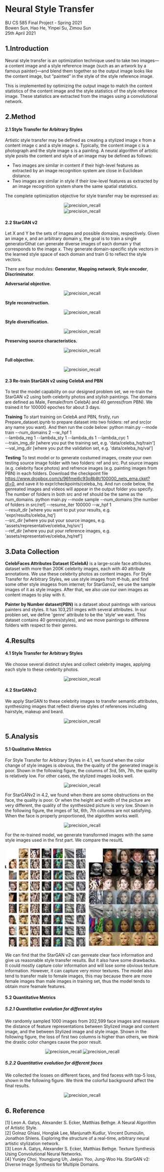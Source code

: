# Neural Style Transfer

BU CS 585 Final Project - Spring 2021<br>Bowen Sun, Hao He, Yinpei Su, Zimou Sun<br>25th April 2021

## 1.Introduction

Neural style transfer is an optimization technique used to take two images—a content image and a style reference image (such as an artwork by a famous painter)—and blend them together so the output image looks like the content image, but “painted” in the style of the style reference image. 

This is implemented by optimizing the output image to match the content statistics of the content image and the style statistics of the style reference image. These statistics are extracted from the images using a convolutional network.

## 2.Method

#### 2.1 Style Transfer for Arbitrary Styles

Artistic style transfer may be defined as creating a stylized image x from a content image c and a style image s. Typically, the content image c is a photograph and the style image s is a painting. A neural algorithm of artistic style posits the content and style of an image may be defined as follows:

- Two images are similar in content if their high-level features as extracted by an image recognition system are close in Euclidean distance.
-  Two images are similar in style if their low-level features as extracted by an image recognition system share the same spatial statistics.

The complete optimization objective for style transfer may be expressed as:

<div align="center">    
<img src="https://github.com/syp1997/CS585-Project-2021-Spring/blob/main/imgs/loss1.png" alt="precision_recall" width = "40%" height="40%"/>
</div>

<div align="center">    
<img src="https://github.com/syp1997/CS585-Project-2021-Spring/blob/main/imgs/loss2.png" alt="precision_recall" width = "50%" height="50%" align=center />
</div>

#### 2.2 StarGAN v2

Let X and Y be the sets of images and possible domains, respectively. Given an image x, and an arbitrary domain y, the goal is to train a single generatorGthat can generate diverse images of each domain y that corresponds to the image x. They generate domain-specific style vectors in the learned style space of each domain and train G to reflect the style vectors. 

There are four modules: **Generator**, **Mapping network**, **Style encoder**, **Discriminator**. 

**Adversarial objective.**

<div align="center">    
<img src="https://github.com/syp1997/CS585-Project-2021-Spring/blob/main/imgs/adv.png" alt="precision_recall" width = "50%" height="50%" align=center/>
</div>

**Style reconstruction.**

<div align="center">    
<img src="https://github.com/syp1997/CS585-Project-2021-Spring/blob/main/imgs/sty.png" alt="precision_recall" width = "50%" height="50%" align=center/>
</div>

**Style diversification.**

<div align="center">    
<img src="https://github.com/syp1997/CS585-Project-2021-Spring/blob/main/imgs/ds.png" alt="precision_recall" width = "50%" height="50%" align=center/>
</div>

**Preserving source characteristics.**

<div align="center"> 
<img src="https://github.com/syp1997/CS585-Project-2021-Spring/blob/main/imgs/cyc.png" alt="precision_recall" width = "50%" height="50%" align=center/>
</div>

**Full objective.**

<div align="center"> 
<img src="https://github.com/syp1997/CS585-Project-2021-Spring/blob/main/imgs/full.png" alt="precision_recall" width = "50%" height="50%" align=center/>
</div>

#### 2.3 Re-train StarGAN v2 using CelebA and PBN
To test the model capability on our designed problem set, we re-train the StarGAN v2 using both celebrity
photos and stylish paintings. The domains are defined as Male, Female(from CelebA) and 40 genres(from PBN). We trained it for 100000 epoches for about 3 days.

**Training**
To start training on CelebA and PBN, firstly, run Prepare_dataset.ipynb to prepare dataset into two folders: ref and src(or any name you want). And then run the code below:
python main.py --mode train --num_domains 2 --w_hpf 1 \
               --lambda_reg 1 --lambda_sty 1 --lambda_ds 1 --lambda_cyc 1 \
               --train_img_dir [where you put the training set, e.g. 'data/celeba_hq/train'] \
               --val_img_dir [where you put the validation set, e.g. 'data/celeba_hq/val']

**Testing**
To test model or to generate costumed images, create your own testing source image folder with two folders: ref and src. Put source images (e.g. celebrity face photos) and refrence images (e.g. painting images from PBN) in each folders. 
Download the checkpoint file https://www.dropbox.com/s/96fmei6c93o8b8t/100000_nets_ema.ckpt?dl=0, and save it to expr/checkpoints/celeba_hq.
And run code below, the genreated images and videos will appear in the output folder you specify. The number of folders in both src and ref should be the same as the num_domains.
python main.py --mode sample --num_domains [the number of folders in src/ref] --resume_iter 100000 --w_hpf 1 \
               --result_dir [where you want to put your results, e.g. 'expr/results/celeba_hq'] \
               --src_dir [where you put your source images, e.g. 'assets/representative/celeba_hq/src'] \
               --ref_dir [where you put your reference images, e.g. 'assets/representative/celeba_hq/ref']

## 3.Data Collection

**CelebFaces Attributes Dataset (CelebA)** is a large-scale face attributes dataset with more than 200K celebrity images, each with 40 attribute annotations. We use these celebrity photos as content images. For Style Transfer for Arbitrary Styles, we use style images from tf-hub, and find some other style imagess from internet; for StarGanv2, we use the sample images of it as style images. After that, we also use our own images as content images to play with it.

**Painter by Number dataset(PBN)** is a dataset about paintings with various painters and styles. It has 103,251 imges with several attributes. In our problen set, we define 'genre' attribute to be the 'style' we want. This dataset contains 40 genres(styles), and we move paintings to differene folders with respect to their genres.


## 4.Results

#### 4.1 Style Transfer for Arbitrary Styles

We choose several distinct styles and collect celebrity images, applying each style to these celebrity photos.

<div align="center"> 
<img src="https://github.com/syp1997/CS585-Project-2021-Spring/blob/main/imgs/res1.png" alt="precision_recall" width = "100%" height="100%" align=center/>
</div>

#### 4.2 StarGANv2

We apply StarGAN to these celebrity images to transfer semantic attributes, synthesizing images that reflect diverse styles of references including hairstyle, makeup and beard.

<div align="center"> 
<img src="https://github.com/syp1997/CS585-Project-2021-Spring/blob/main/imgs/stargan.png" alt="precision_recall" width = "100%" height="100%" align=center/>
</div>

## 5.Analysis

#### 5.1 Qualitative Metrics

For Style Transfer for Arbitrary Styles in 4.1, we found when the color change of style images is obvious, the the quality of the generated image is poor. Shown in the following figure, the columns of 3rd, 5th, 7th, the quality is relatively low. For other cases, the stylized images looks well.

<div align="center"> 
<img src="https://github.com/syp1997/CS585-Project-2021-Spring/blob/main/imgs/low_qua.png" alt="precision_recall" width = "100%" height="100%" align=center/>
</div>

For StarGANv2 in 4.2, we found when there are some obstructions on the face, the quality is poor. Or when the height and width of the picture are very different, the quality of the synthesized picture is very low. Shown in the following figure, the imges of 1st, 6th, 7th columns are not satisfying. When the face is properly proportioned, the algorithm works weill.

<div align="center"> 
<img src="https://github.com/syp1997/CS585-Project-2021-Spring/blob/main/imgs/low_qua_2.png" alt="precision_recall" width = "100%" height="100%" align=center/>
</div>

For the re-trained model, we generate transformed images with the same style images used in the first part. We compare the resultL

<div align="center"> 
<img src="./imgs/compare.png" alt="precision_recall" width = "100%" height="100%" align=center/>
</div>

We can find that the StarGAN v2 can genreate clear face information and give us reasonable style transfer results. But it also have some drawbacks. It could mostly capture color information and will lose some obvious texture information. However, it can capture very minor textures.
The model also tend to transfer male to female images, this may because there are more female images than male images in training set, thus the model tends to obtain more feamale features.

#### 5.2 Quantitative Metrics

##### 5.2.1 Quantitative evalution for different styles

We randomly sampled 1000 images from 202,599 face images and measure the distance of feature representations between Stylized image and content image, and the between Stylized image and style image. Shown in the following figure, the loss of first two columns is higher than others, we think the drastic color changes cause the poor result.

<div align="center"> 
<img src="https://github.com/syp1997/CS585-Project-2021-Spring/blob/main/imgs/sl1.png" alt="precision_recall" width = "100%" height="100%" align=center/>
<img src="https://github.com/syp1997/CS585-Project-2021-Spring/blob/main/imgs/sl2.png" alt="precision_recall" width = "100%" height="100%" align=center/>
</div>

##### 5.2.2 Quantitative evalution for different faces

We collected the losses on different faces, and find facess with top-5 loss, shown in the following figure. We think the colorful background affect the final results.

<div align="center"> 
<img src="https://github.com/syp1997/CS585-Project-2021-Spring/blob/main/imgs/high_losss.png" alt="precision_recall" width = "100%" height="100%" align=center/>
</div>

## 6. Reference

[1] Leon A. Gatys, Alexander S. Ecker, Matthias Bethge. A Neural Algorithm of Artistic Style. <br>[2] Golnaz Ghiasi, Honglak Lee, Manjunath Kudlur, Vincent Dumoulin, Jonathon Shlens. Exploring the structure of a real-time, arbitrary neural artistic stylization network.<br>[3] Leon A. Gatys, Alexander S. Ecker, Matthias Bethge. Texture Synthesis Using Convolutional Neural Networks. <br>[4] Yunjey Choi, Youngjung Uh, Jaejun Yoo, Jung-Woo Ha. StarGAN v2: Diverse Image Synthesis for Multiple Domains.<br>
